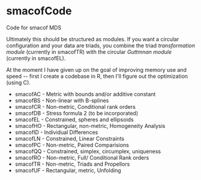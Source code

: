 # smacofCode

Code for smacof MDS 

Ultimately this should be structured as modules. If you
want a circular configuration and your data are triads,
you combine the triad *transformation module* (currently in smacofTR) 
with the circular *Guttmnan module* (currently in smacofEL).

At the moment I have given up on the goal of improving
memory use and speed -- first I create a codebase in
R, then I'll figure out the optimization (using C).

* smacofAC - Metric with bounds and/or additive constant
* smacofBS - Non-linear with B-splines
* smacofCR - Non-metric, Conditional rank orders
* smacofDB - Stress formula 2 (to be incorporated)
* smacofEL - Constrained, spheres and ellipsoids
* smacofHO - Rectangular, non-metric, Homogeneity Analysis
* smacofID - Individual Differences
* smacofLN - Constrained, Linear Constraints
* smacofPC - Non-metric, Paired Comparisions
* smacofQQ - Constrained, simplex, circumplex, uniqueness
* smacofRO - Non-metric, Full/ Conditional Rank orders
* smacofTR - Non-metric, Triads and Propellors
* smacofUF - Rectangular, metric, Unfolding 

